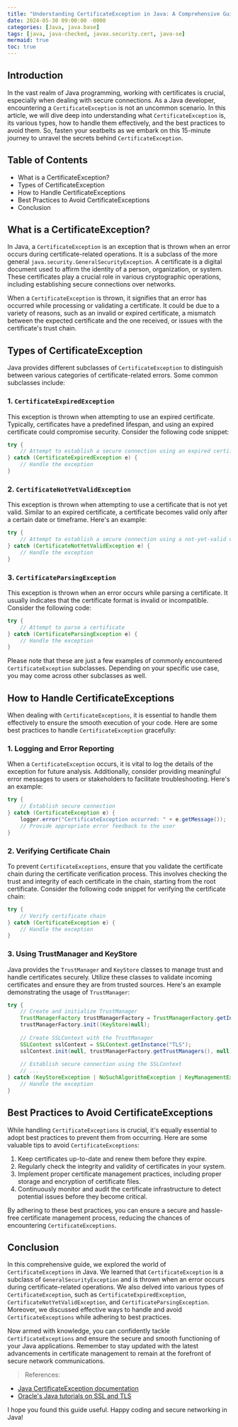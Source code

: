 ```yaml
---
title: "Understanding CertificateException in Java: A Comprehensive Guide"
date: 2024-05-30 09:00:00 -0000
categories: [Java, java.base]
tags: [java, java-checked, javax.security.cert, java-se]
mermaid: true
toc: true
---
```



## Introduction

In the vast realm of Java programming, working with certificates is crucial, especially when dealing with secure connections. As a Java developer, encountering a `CertificateException` is not an uncommon scenario. In this article, we will dive deep into understanding what `CertificateException` is, its various types, how to handle them effectively, and the best practices to avoid them. So, fasten your seatbelts as we embark on this 15-minute journey to unravel the secrets behind `CertificateException`.

## Table of Contents
- What is a CertificateException?
- Types of CertificateException
- How to Handle CertificateExceptions
- Best Practices to Avoid CertificateExceptions
- Conclusion

## What is a CertificateException?

In Java, a `CertificateException` is an exception that is thrown when an error occurs during certificate-related operations. It is a subclass of the more general `java.security.GeneralSecurityException`. A certificate is a digital document used to affirm the identity of a person, organization, or system. These certificates play a crucial role in various cryptographic operations, including establishing secure connections over networks.

When a `CertificateException` is thrown, it signifies that an error has occurred while processing or validating a certificate. It could be due to a variety of reasons, such as an invalid or expired certificate, a mismatch between the expected certificate and the one received, or issues with the certificate's trust chain.

## Types of CertificateException

Java provides different subclasses of `CertificateException` to distinguish between various categories of certificate-related errors. Some common subclasses include:

### 1. `CertificateExpiredException`

This exception is thrown when attempting to use an expired certificate. Typically, certificates have a predefined lifespan, and using an expired certificate could compromise security. Consider the following code snippet:

```java
try {
    // Attempt to establish a secure connection using an expired certificate
} catch (CertificateExpiredException e) {
    // Handle the exception
}
```

### 2. `CertificateNotYetValidException`

This exception is thrown when attempting to use a certificate that is not yet valid. Similar to an expired certificate, a certificate becomes valid only after a certain date or timeframe. Here's an example:

```java
try {
    // Attempt to establish a secure connection using a not-yet-valid certificate
} catch (CertificateNotYetValidException e) {
    // Handle the exception
}
```

### 3. `CertificateParsingException`

This exception is thrown when an error occurs while parsing a certificate. It usually indicates that the certificate format is invalid or incompatible. Consider the following code:

```java
try {
    // Attempt to parse a certificate
} catch (CertificateParsingException e) {
    // Handle the exception
}
```

Please note that these are just a few examples of commonly encountered `CertificateException` subclasses. Depending on your specific use case, you may come across other subclasses as well.

## How to Handle CertificateExceptions

When dealing with `CertificateExceptions`, it is essential to handle them effectively to ensure the smooth execution of your code. Here are some best practices to handle `CertificateException` gracefully:

### 1. Logging and Error Reporting

When a `CertificateException` occurs, it is vital to log the details of the exception for future analysis. Additionally, consider providing meaningful error messages to users or stakeholders to facilitate troubleshooting. Here's an example:

```java
try {
    // Establish secure connection
} catch (CertificateException e) {
    logger.error("CertificateException occurred: " + e.getMessage());
    // Provide appropriate error feedback to the user
}
```

### 2. Verifying Certificate Chain

To prevent `CertificateExceptions`, ensure that you validate the certificate chain during the certificate verification process. This involves checking the trust and integrity of each certificate in the chain, starting from the root certificate. Consider the following code snippet for verifying the certificate chain:

```java
try {
    // Verify certificate chain
} catch (CertificateException e) {
    // Handle the exception
}
```

### 3. Using TrustManager and KeyStore

Java provides the `TrustManager` and `KeyStore` classes to manage trust and handle certificates securely. Utilize these classes to validate incoming certificates and ensure they are from trusted sources. Here's an example demonstrating the usage of `TrustManager`:

```java
try {
    // Create and initialize TrustManager
    TrustManagerFactory trustManagerFactory = TrustManagerFactory.getInstance(TrustManagerFactory.getDefaultAlgorithm());
    trustManagerFactory.init((KeyStore)null);
    
    // Create SSLContext with the TrustManager
    SSLContext sslContext = SSLContext.getInstance("TLS");
    sslContext.init(null, trustManagerFactory.getTrustManagers(), null);
    
    // Establish secure connection using the SSLContext
    // ...
} catch (KeyStoreException | NoSuchAlgorithmException | KeyManagementException e) {
    // Handle the exception
}
```

## Best Practices to Avoid CertificateExceptions

While handling `CertificateExceptions` is crucial, it's equally essential to adopt best practices to prevent them from occurring. Here are some valuable tips to avoid `CertificateExceptions`:

1. Keep certificates up-to-date and renew them before they expire.
2. Regularly check the integrity and validity of certificates in your system.
3. Implement proper certificate management practices, including proper storage and encryption of certificate files.
4. Continuously monitor and audit the certificate infrastructure to detect potential issues before they become critical.

By adhering to these best practices, you can ensure a secure and hassle-free certificate management process, reducing the chances of encountering `CertificateExceptions`.

## Conclusion

In this comprehensive guide, we explored the world of `CertificateExceptions` in Java. We learned that `CertificateException` is a subclass of `GeneralSecurityException` and is thrown when an error occurs during certificate-related operations. We also delved into various types of `CertificateException`, such as `CertificateExpiredException`, `CertificateNotYetValidException`, and `CertificateParsingException`. Moreover, we discussed effective ways to handle and avoid `CertificateExceptions` while adhering to best practices.

Now armed with knowledge, you can confidently tackle `CertificateExceptions` and ensure the secure and smooth functioning of your Java applications. Remember to stay updated with the latest advancements in certificate management to remain at the forefront of secure network communications.

> References:
- [Java CertificateException documentation](https://docs.oracle.com/javase/9/docs/api/java/security/cert/CertificateException.html)
- [Oracle's Java tutorials on SSL and TLS](https://docs.oracle.com/javase/9/security/java-secure-socket-extension-jsse-reference-guide.htm)

I hope you found this guide useful. Happy coding and secure networking in Java!
